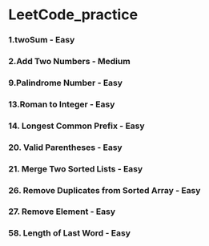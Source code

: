 # LeetCode_practice


### 1.twoSum - Easy
### 2.Add Two Numbers - Medium
### 9.Palindrome Number - Easy
### 13.Roman to Integer - Easy
### 14. Longest Common Prefix - Easy
### 20. Valid Parentheses - Easy
### 21. Merge Two Sorted Lists - Easy
### 26. Remove Duplicates from Sorted Array - Easy
### 27. Remove Element - Easy
### 58. Length of Last Word - Easy
